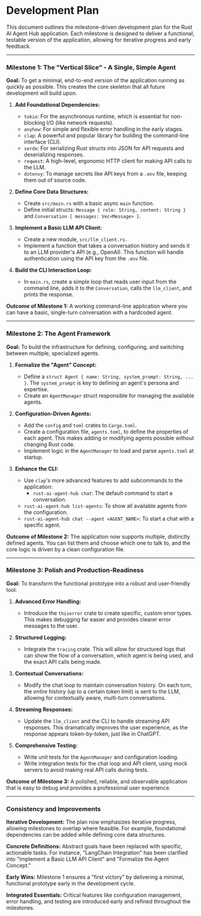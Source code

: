 # Development Plan

This document outlines the milestone-driven development plan for the Rust AI Agent Hub application. Each milestone is designed to deliver a functional, testable version of the application, allowing for iterative progress and early feedback.

---

### **Milestone 1: The "Vertical Slice" - A Single, Simple Agent**

**Goal:** To get a minimal, end-to-end version of the application running as quickly as possible. This creates the core skeleton that all future development will build upon.

1.  **Add Foundational Dependencies:**
    *   `tokio`: For the asynchronous runtime, which is essential for non-blocking I/O (like network requests).
    *   `anyhow`: For simple and flexible error handling in the early stages.
    *   `clap`: A powerful and popular library for building the command-line interface (CLI).
    *   `serde`: For serializing Rust structs into JSON for API requests and deserializing responses.
    *   `reqwest`: A high-level, ergonomic HTTP client for making API calls to the LLM.
    *   `dotenvy`: To manage secrets like API keys from a `.env` file, keeping them out of source code.

2.  **Define Core Data Structures:**
    *   Create `src/main.rs` with a basic async `main` function.
    *   Define initial structs: `Message { role: String, content: String }` and `Conversation { messages: Vec<Message> }`.

3.  **Implement a Basic LLM API Client:**
    *   Create a new module, `src/llm_client.rs`.
    *   Implement a function that takes a conversation history and sends it to an LLM provider's API (e.g., OpenAI). This function will handle authentication using the API key from the `.env` file.

4.  **Build the CLI Interaction Loop:**
    *   In `main.rs`, create a simple loop that reads user input from the command line, adds it to the `Conversation`, calls the `llm_client`, and prints the response.

**Outcome of Milestone 1:** A working command-line application where you can have a basic, single-turn conversation with a hardcoded agent.

---

### **Milestone 2: The Agent Framework**

**Goal:** To build the infrastructure for defining, configuring, and switching between multiple, specialized agents.

1.  **Formalize the "Agent" Concept:**
    *   Define a `struct Agent { name: String, system_prompt: String, ... }`. The `system_prompt` is key to defining an agent's persona and expertise.
    *   Create an `AgentManager` struct responsible for managing the available agents.

2.  **Configuration-Driven Agents:**
    *   Add the `config` and `toml` crates to `Cargo.toml`.
    *   Create a configuration file, `agents.toml`, to define the properties of each agent. This makes adding or modifying agents possible without changing Rust code.
    *   Implement logic in the `AgentManager` to load and parse `agents.toml` at startup.

3.  **Enhance the CLI:**
    *   Use `clap`'s more advanced features to add subcommands to the application:
        *   `rust-ai-agent-hub chat`: The default command to start a conversation.
    *   `rust-ai-agent-hub list-agents`: To show all available agents from the configuration.
    *   `rust-ai-agent-hub chat --agent <AGENT_NAME>`: To start a chat with a specific agent.

**Outcome of Milestone 2:** The application now supports multiple, distinctly defined agents. You can list them and choose which one to talk to, and the core logic is driven by a clean configuration file.

---

### **Milestone 3: Polish and Production-Readiness**

**Goal:** To transform the functional prototype into a robust and user-friendly tool.

1.  **Advanced Error Handling:**
    *   Introduce the `thiserror` crate to create specific, custom error types. This makes debugging far easier and provides clearer error messages to the user.

2.  **Structured Logging:**
    *   Integrate the `tracing` crate. This will allow for structured logs that can show the flow of a conversation, which agent is being used, and the exact API calls being made.

3.  **Contextual Conversations:**
    *   Modify the chat loop to maintain conversation history. On each turn, the *entire* history (up to a certain token limit) is sent to the LLM, allowing for contextually aware, multi-turn conversations.

4.  **Streaming Responses:**
    *   Update the `llm_client` and the CLI to handle streaming API responses. This dramatically improves the user experience, as the response appears token-by-token, just like in ChatGPT.

5.  **Comprehensive Testing:**
    *   Write unit tests for the `AgentManager` and configuration loading.
    *   Write integration tests for the chat loop and API client, using mock servers to avoid making real API calls during tests.

**Outcome of Milestone 3:** A polished, reliable, and observable application that is easy to debug and provides a professional user experience.

---

### **Consistency and Improvements**

**Iterative Development:**
The plan now emphasizes iterative progress, allowing milestones to overlap where feasible. For example, foundational dependencies can be added while defining core data structures.

**Concrete Definitions:**
Abstract goals have been replaced with specific, actionable tasks. For instance, "LangChain Integration" has been clarified into "Implement a Basic LLM API Client" and "Formalize the Agent Concept."

**Early Wins:**
Milestone 1 ensures a "first victory" by delivering a minimal, functional prototype early in the development cycle.

**Integrated Essentials:**
Critical features like configuration management, error handling, and testing are introduced early and refined throughout the milestones.